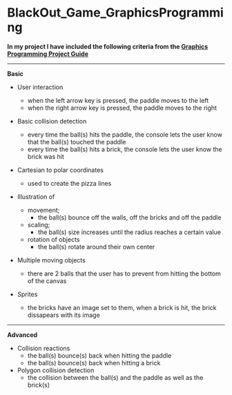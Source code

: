 # BlackOut_Game_GraphicsProgramming

**In my project I have included the following criteria from the [Graphics Programming Project Guide](https://github.com/cristina1997/BlackOut_Game_GraphicsProgramming/blob/master/Graphics%20Programming%20Project.pdf)**

***

**Basic**
  * User interaction 
    - when the left arrow key is pressed, the paddle moves to the left
    - when the right arrow key is pressed, the paddle moves to the right
                  
  * Basic collision detection 
    - every time the ball(s) hits the paddle, the console lets the user know that the ball(s) touched the paddle
    - every time the ball(s) hits a brick, the console lets the user know the brick was hit
  * Cartesian to polar coordinates 
    - used to create the pizza lines
  * Illustration of 
    - movement;
      + the ball(s) bounce off the walls, off the bricks and off the paddle
    - scaling; 
      + the ball(s) size increases until the radius reaches a certain value
    - rotation of objects 
      + the ball(s) rotate around their own center
  * Multiple moving objects 
    - there are 2 balls that the user has to prevent from hitting the bottom of the canvas
  * Sprites 
    - the bricks have an image set to them, when a brick is hit, the brick dissapears with its image
 
 ***
 
**Advanced**
  * Collision reactions 
    - the ball(s) bounce(s) back when hitting the paddle
    - the ball(s) bounce(s) back when hitting a brick
  * Polygon collision detection 
    - the collision between the ball(s) and the paddle as well as the brick(s)
